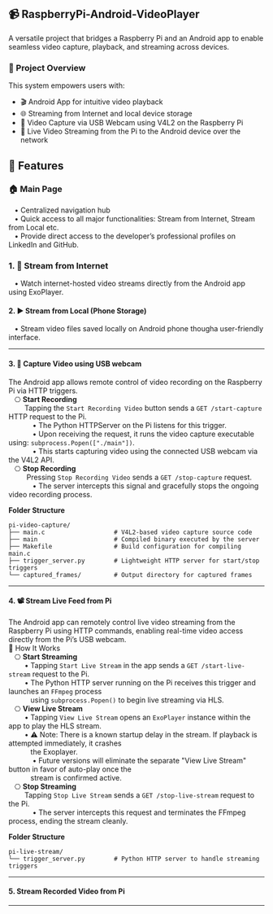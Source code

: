 ## 📹 RaspberryPi-Android-VideoPlayer
A versatile project that bridges a Raspberry Pi and an Android app to enable seamless video capture, playback, and streaming across devices.   

### 🚀 Project Overview
This system empowers users with:  
- 🎬 Android App for intuitive video playback  
- 🌐 Streaming from Internet and local device storage  
- 🎥 Video Capture via USB Webcam using V4L2 on the Raspberry Pi  
- 📡 Live Video Streaming from the Pi to the Android device over the network  

## 🔧 Features
### 🏠 Main Page
&nbsp;&nbsp;&nbsp;• Centralized navigation hub  
&nbsp;&nbsp;&nbsp;• Quick access to all major functionalities: Stream from Internet, Stream from Local etc.   
&nbsp;&nbsp;&nbsp;• Provide direct access to the developer’s professional profiles on LinkedIn and GitHub.

### 1. 📡 Stream from Internet
&nbsp;&nbsp;&nbsp;• Watch internet-hosted video streams directly from the Android app using ExoPlayer.   

#### 2. ▶️ Stream from Local (Phone Storage)
&nbsp;&nbsp;&nbsp;• Stream video files saved locally on Android phone thougha user-friendly interface.  

---

#### 3. 🎥 Capture Video using USB webcam
The Android app allows remote control of video recording on the Raspberry Pi via HTTP triggers.   
&nbsp;&nbsp;&nbsp;⎔ **Start Recording**   
&nbsp;&nbsp;&nbsp;&nbsp;&nbsp;&nbsp;&nbsp;&nbsp;Tapping the `Start Recording Video` button sends a `GET /start-capture` HTTP request to the Pi.     
&nbsp;&nbsp;&nbsp;&nbsp;&nbsp;&nbsp;&nbsp;&nbsp;&nbsp;&nbsp;&nbsp;&nbsp;• The Python HTTPServer on the Pi listens for this trigger.   
&nbsp;&nbsp;&nbsp;&nbsp;&nbsp;&nbsp;&nbsp;&nbsp;&nbsp;&nbsp;&nbsp;&nbsp;• Upon receiving the request, it runs the video capture executable using: `subprocess.Popen(["./main"])`.   
&nbsp;&nbsp;&nbsp;&nbsp;&nbsp;&nbsp;&nbsp;&nbsp;&nbsp;&nbsp;&nbsp;&nbsp;• This starts capturing video using the connected USB webcam via the V4L2 API.   
&nbsp;&nbsp;&nbsp;⎔ **Stop Recording**   
&nbsp;&nbsp;&nbsp;&nbsp;&nbsp;&nbsp;&nbsp;&nbsp; Pressing `Stop Recording Video` sends a `GET /stop-capture` request.  
&nbsp;&nbsp;&nbsp;&nbsp;&nbsp;&nbsp;&nbsp;&nbsp;&nbsp;&nbsp;&nbsp;&nbsp;• The server intercepts this signal and gracefully stops the ongoing video recording process.   

**Folder Structure**  
```
pi-video-capture/
├── main.c                   # V4L2-based video capture source code
├── main                     # Compiled binary executed by the server
├── Makefile                 # Build configuration for compiling main.c
├── trigger_server.py        # Lightweight HTTP server for start/stop triggers
└── captured_frames/         # Output directory for captured frames
```

---

#### 4. 📽️ Stream Live Feed from Pi
The Android app can remotely control live video streaming from the Raspberry Pi using HTTP commands, enabling real-time video access directly from the Pi’s USB webcam.  
🔁 How It Works  
&nbsp;&nbsp;&nbsp;⎔ **Start Streaming**  
&nbsp;&nbsp;&nbsp;&nbsp;&nbsp;&nbsp;&nbsp;&nbsp;• Tapping `Start Live Stream` in the app sends a `GET /start-live-stream` request to the Pi.  
&nbsp;&nbsp;&nbsp;&nbsp;&nbsp;&nbsp;&nbsp;&nbsp;• The Python HTTP server running on the Pi receives this trigger and launches an `FFmpeg` process  
&nbsp;&nbsp;&nbsp;&nbsp;&nbsp;&nbsp;&nbsp;&nbsp;&nbsp;&nbsp;&nbsp;using `subprocess.Popen()` to begin live streaming via HLS.    
&nbsp;&nbsp;&nbsp;⎔ **View Live Stream**  
&nbsp;&nbsp;&nbsp;&nbsp;&nbsp;&nbsp;&nbsp;&nbsp;• Tapping `View Live Stream` opens an `ExoPlayer` instance within the app to play the HLS stream.     
&nbsp;&nbsp;&nbsp;&nbsp;&nbsp;&nbsp;&nbsp;&nbsp;• ⚠️ Note: There is a known startup delay in the stream. If playback is attempted immediately, it crashes   
&nbsp;&nbsp;&nbsp;&nbsp;&nbsp;&nbsp;&nbsp;&nbsp;&nbsp;&nbsp;&nbsp;the Exoplayer.      
&nbsp;&nbsp;&nbsp;&nbsp;&nbsp;&nbsp;&nbsp;&nbsp;&nbsp;&nbsp;&nbsp;&nbsp;• Future versions will eliminate the separate "View Live Stream" button in favor of auto-play once the  
&nbsp;&nbsp;&nbsp;&nbsp;&nbsp;&nbsp;&nbsp;&nbsp;&nbsp;&nbsp;&nbsp;stream is confirmed active.   
&nbsp;&nbsp;&nbsp;⎔ **Stop Streaming**  
&nbsp;&nbsp;&nbsp;&nbsp;&nbsp;&nbsp;&nbsp;&nbsp;Tapping `Stop Live Stream` sends a `GET /stop-live-stream` request to the Pi.  
&nbsp;&nbsp;&nbsp;&nbsp;&nbsp;&nbsp;&nbsp;&nbsp;&nbsp;&nbsp;&nbsp;&nbsp;• The server intercepts this request and terminates the FFmpeg process, ending the stream cleanly.    

**Folder Structure**  
```
pi-live-stream/
└── trigger_server.py        # Python HTTP server to handle streaming triggers
```

---

#### 5. Stream Recorded Video from Pi

---


